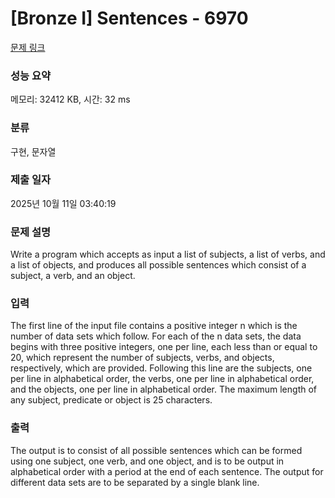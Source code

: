 # [Bronze I] Sentences - 6970 

[문제 링크](https://www.acmicpc.net/problem/6970) 

### 성능 요약

메모리: 32412 KB, 시간: 32 ms

### 분류

구현, 문자열

### 제출 일자

2025년 10월 11일 03:40:19

### 문제 설명

<p>Write a program which accepts as input a list of subjects, a list of verbs, and a list of objects, and produces all possible sentences which consist of a subject, a verb, and an object.</p>

### 입력 

 <p>The first line of the input file contains a positive integer n which is the number of data sets which follow. For each of the n data sets, the data begins with three positive integers, one per line, each less than or equal to 20, which represent the number of subjects, verbs, and objects, respectively, which are provided. Following this line are the subjects, one per line in alphabetical order, the verbs, one per line in alphabetical order, and the objects, one per line in alphabetical order. The maximum length of any subject, predicate or object is 25 characters.</p>

### 출력 

 <p>The output is to consist of all possible sentences which can be formed using one subject, one verb, and one object, and is to be output in alphabetical order with a period at the end of each sentence. The output for different data sets are to be separated by a single blank line.</p>

